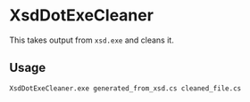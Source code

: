 # XsdDotExeCleaner

This takes output from `xsd.exe` and cleans it.

## Usage

```
XsdDotExeCleaner.exe generated_from_xsd.cs cleaned_file.cs
```
